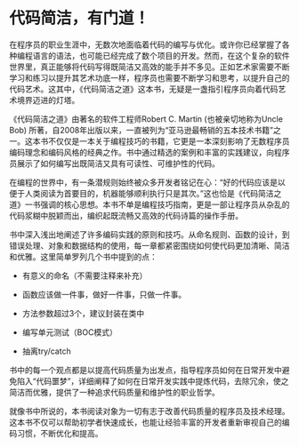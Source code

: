 # 代码简洁，有门道！


在程序员的职业生涯中，无数次地面临着代码的编写与优化。或许你已经掌握了各种编程语言的语法，也可能已经完成了数个项目的开发。然而，在这个复杂的软件世界里，真正能够将代码写得既简洁又高效的能手并不多见。正如艺术家需要不断学习和练习以提升其艺术功底一样，程序员也需要不断学习和思考，以提升自己的代码艺术。这其中，《代码简洁之道》这本书，无疑是一盏指引程序员向着代码艺术境界迈进的灯塔。

《代码简洁之道》由著名的软件工程师Robert C. Martin (也被亲切地称为Uncle Bob) 所著，自2008年出版以来，一直被列为“亚马逊最畅销的五本技术书籍”之一。这本书不仅仅是一本关于编程技巧的书籍，它更是一本深刻影响了无数程序员编码理念和编码风格的经典之作。书中通过精选的案例和丰富的实践建议，向程序员展示了如何编写出既简洁又具有可读性、可维护性的代码。


在编程的世界中，有一条潜规则始终被众多开发者铭记在心：“好的代码应该是以便于人类阅读为首要目的，机器能够顺利执行只是其次。”这也恰是《代码简洁之道》一书强调的核心思想。本书不单是编程技巧指南，更是一部让程序员从杂乱的代码浆糊中脱颖而出，编织起既流畅又高效的代码诗篇的操作手册。

书中深入浅出地阐述了许多编码实践的原则和技巧。从命名规则、函数的设计，到错误处理、对象和数据结构的使用，每一章都紧密围绕如何使代码更加清晰、简洁和优雅。这里简单罗列几个书中提到的点：

*   有意义的命名（不需要注释来补充）

*   函数应该做一件事，做好一件事，只做一件事。

*   方法参数超过3个，建议封装在类中

*   编写单元测试（BOC模式）

*   抽离try/catch


书中的每一个观点都是以提高代码质量为出发点，指导程序员如何在日常开发中避免陷入“代码噩梦”，详细阐释了如何在日常开发实践中提炼代码，去除冗余，使之简洁而优雅，提供了一种追求代码质量和维护性的职业哲学。

就像书中所说的，本书阅读对象为一切有志于改善代码质量的程序员及技术经理。这本书不仅可以帮助初学者快速成长，也能让经验丰富的开发者重新审视自己的编码习惯，不断优化和提高。

